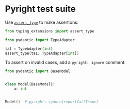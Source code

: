 # Pyright test suite

Use [`assert_type`](https://docs.python.org/3/library/typing.html#typing.assert_type) to make assertions:

```python
from typing_extensions import assert_type

from pydantic import TypeAdapter

ta1 = TypeAdapter(int)
assert_type(ta1, TypeAdapter[int])
```

To assert on invalid cases, add a `pyright: ignore` comment:

```python
from pydantic import BaseModel


class Model(BaseModel):
    a: int


Model()  # pyright: ignore[reportCallIssue]
```
